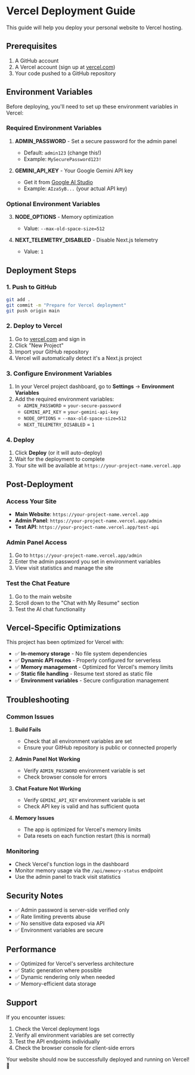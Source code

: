 # Vercel Deployment Guide

This guide will help you deploy your personal website to Vercel hosting.

## Prerequisites

1. A GitHub account
2. A Vercel account (sign up at [vercel.com](https://vercel.com))
3. Your code pushed to a GitHub repository

## Environment Variables

Before deploying, you'll need to set up these environment variables in Vercel:

### Required Environment Variables

1. **ADMIN_PASSWORD** - Set a secure password for the admin panel
   - Default: `admin123` (change this!)
   - Example: `MySecurePassword123!`

2. **GEMINI_API_KEY** - Your Google Gemini API key
   - Get it from [Google AI Studio](https://makersuite.google.com/app/apikey)
   - Example: `AIzaSyB...` (your actual API key)

### Optional Environment Variables

3. **NODE_OPTIONS** - Memory optimization
   - Value: `--max-old-space-size=512`

4. **NEXT_TELEMETRY_DISABLED** - Disable Next.js telemetry
   - Value: `1`

## Deployment Steps

### 1. Push to GitHub

```bash
git add .
git commit -m "Prepare for Vercel deployment"
git push origin main
```

### 2. Deploy to Vercel

1. Go to [vercel.com](https://vercel.com) and sign in
2. Click "New Project"
3. Import your GitHub repository
4. Vercel will automatically detect it's a Next.js project

### 3. Configure Environment Variables

1. In your Vercel project dashboard, go to **Settings** → **Environment Variables**
2. Add the required environment variables:
   - `ADMIN_PASSWORD` = `your-secure-password`
   - `GEMINI_API_KEY` = `your-gemini-api-key`
   - `NODE_OPTIONS` = `--max-old-space-size=512`
   - `NEXT_TELEMETRY_DISABLED` = `1`

### 4. Deploy

1. Click **Deploy** (or it will auto-deploy)
2. Wait for the deployment to complete
3. Your site will be available at `https://your-project-name.vercel.app`

## Post-Deployment

### Access Your Site

- **Main Website**: `https://your-project-name.vercel.app`
- **Admin Panel**: `https://your-project-name.vercel.app/admin`
- **Test API**: `https://your-project-name.vercel.app/test-api`

### Admin Panel Access

1. Go to `https://your-project-name.vercel.app/admin`
2. Enter the admin password you set in environment variables
3. View visit statistics and manage the site

### Test the Chat Feature

1. Go to the main website
2. Scroll down to the "Chat with My Resume" section
3. Test the AI chat functionality

## Vercel-Specific Optimizations

This project has been optimized for Vercel with:

- ✅ **In-memory storage** - No file system dependencies
- ✅ **Dynamic API routes** - Properly configured for serverless
- ✅ **Memory management** - Optimized for Vercel's memory limits
- ✅ **Static file handling** - Resume text stored as static file
- ✅ **Environment variables** - Secure configuration management

## Troubleshooting

### Common Issues

1. **Build Fails**
   - Check that all environment variables are set
   - Ensure your GitHub repository is public or connected properly

2. **Admin Panel Not Working**
   - Verify `ADMIN_PASSWORD` environment variable is set
   - Check browser console for errors

3. **Chat Feature Not Working**
   - Verify `GEMINI_API_KEY` environment variable is set
   - Check API key is valid and has sufficient quota

4. **Memory Issues**
   - The app is optimized for Vercel's memory limits
   - Data resets on each function restart (this is normal)

### Monitoring

- Check Vercel's function logs in the dashboard
- Monitor memory usage via the `/api/memory-status` endpoint
- Use the admin panel to track visit statistics

## Security Notes

- ✅ Admin password is server-side verified only
- ✅ Rate limiting prevents abuse
- ✅ No sensitive data exposed via API
- ✅ Environment variables are secure

## Performance

- ✅ Optimized for Vercel's serverless architecture
- ✅ Static generation where possible
- ✅ Dynamic rendering only when needed
- ✅ Memory-efficient data storage

## Support

If you encounter issues:

1. Check the Vercel deployment logs
2. Verify all environment variables are set correctly
3. Test the API endpoints individually
4. Check the browser console for client-side errors

Your website should now be successfully deployed and running on Vercel! 🚀
